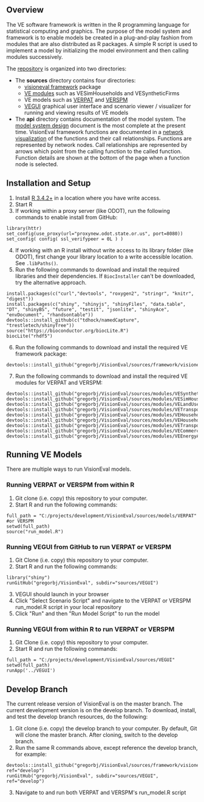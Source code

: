 ## Overview 
The VE software framework is written in the R programming language for statistical computing and graphics.  The purpose of the model system and framework is to enable models be created in a plug-and-play fashion from modules that are also distributed as R packages. A simple R script is used to implement a model by initializing the model environment and then calling modules successively.

The [repository](https://github.com/gregorbj/VisionEval) is organized into two directories:
- The **sources** directory contains four directories:
  - [visioneval framework](https://github.com/gregorbj/VisionEval/tree/master/sources/framework/visioneval) package
  - [VE modules](https://github.com/gregorbj/VisionEval/tree/master/sources/modules) such as VESimHouseholds and VESyntheticFirms
  - VE models such as [VERPAT](https://github.com/gregorbj/VisionEval/tree/master/sources/models/VERPAT) and [VERSPM](https://github.com/gregorbj/VisionEval/tree/master/sources/models/VERSPM)
  - [VEGUI](https://github.com/gregorbj/VisionEval/tree/master/sources/VEGUI) graphical user interface and scenario viewer / visualizer for running and viewing results of VE models
- The **api** directory contains documentation of the model system. The [model system design](https://github.com/gregorbj/VisionEval/blob/master/api/model_system_design.md) document is the most complete at the present time. VisionEval framework functions are documented in a [network visualization](https://gregorbj.github.io/VisionEval/website/visioneval_functions.html) of the functions and their call relationships. Functions are represented by network nodes. Call relationships are represented by arrows which point from the calling function to the called function. Function details are shown at the bottom of the page when a function node is selected.

## Installation and Setup
  1. Install [R 3.4.2+](https://cran.r-project.org) in a location where you have write access.
  2. Start R
  3. If working within a proxy server (like ODOT), run the following commands to enable install from GitHub:
```
library(httr)
set_config(use_proxy(url="proxynew.odot.state.or.us", port=8080)) 
set_config( config( ssl_verifypeer = 0L ) )
```
  4. If working with an R install without write access to its library folder (like ODOT), first change your library location to a write accessible location.  See `.libPaths()`.
  5. Run the following commands to download and install the required libraries and their dependencies.  If `BiocInstaller` can't be downloaded, try the alternative approach.
```
install.packages(c("curl","devtools", "roxygen2", "stringr", "knitr", "digest"))
install.packages(c("shiny", "shinyjs", "shinyFiles", "data.table", "DT", "shinyBS", "future", "testit", "jsonlite", "shinyAce", "envDocument", "rhandsontable"))
devtools::install_github(c("tdhock/namedCapture", "trestletech/shinyTree"))
source("https://bioconductor.org/biocLite.R")
biocLite("rhdf5")
```
  6. Run the following commands to download and install the required VE framework package:
```
devtools::install_github("gregorbj/VisionEval/sources/framework/visioneval")
```
  7. Run the following commands to download and install the required VE modules for VERPAT and VERSPM:
```
devtools::install_github("gregorbj/VisionEval/sources/modules/VESyntheticFirms")
devtools::install_github("gregorbj/VisionEval/sources/modules/VESimHouseholds")
devtools::install_github("gregorbj/VisionEval/sources/modules/VELandUse")
devtools::install_github("gregorbj/VisionEval/sources/modules/VETransportSupply")
devtools::install_github("gregorbj/VisionEval/sources/modules/VEHouseholdVehicles")
devtools::install_github("gregorbj/VisionEval/sources/modules/VEHouseholdTravel")
devtools::install_github("gregorbj/VisionEval/sources/modules/VETransportSupplyUse")
devtools::install_github("gregorbj/VisionEval/sources/modules/VECommercialTravel")
devtools::install_github("gregorbj/VisionEval/sources/modules/VEEnergyAndEmissions")
```

## Running VE Models
There are multiple ways to run VisionEval models.

### Running VERPAT or VERSPM from within R
  1. Git clone (i.e. copy) this repository to your computer.
  2. Start R and run the following commands:

```
full_path = "C:/projects/development/VisionEval/sources/models/VERPAT" #or VERSPM 	
setwd(full_path)
source("run_model.R")
```

### Running VEGUI from GitHub to run VERPAT or VERSPM
  1. Git Clone (i.e. copy) this repository to your computer.
  1. Start R and run the following commands:

```
library("shiny")
runGitHub("gregorbj/VisionEval", subdir="sources/VEGUI")
```
  3. VEGUI should launch in your browser
  4. Click "Select Scenario Script" and navigate to the VERPAT or VERSPM run_model.R script in your local repository
  5. Click "Run" and then "Run Model Script" to run the model

### Running VEGUI from within R to run VERPAT or VERSPM
  1. Git Clone (i.e. copy) this repository to your computer.
  1. Start R and run the following commands:

```
full_path = "C:/projects/development/VisionEval/sources/VEGUI"
setwd(full_path)	
runApp('../VEGUI')
```

## Develop Branch

The current release version of VisionEval is on the master branch.  The current development version is on
the develop branch.  To download, install, and test the develop branch resources, do the following:
  1. Git clone (i.e. copy) the develop branch to your computer.  By default, Git will clone the master branch.  After cloning, switch to the develop branch.
  2. Run the same R commands above, except reference the develop branch, for example:
```
devtools::install_github("gregorbj/VisionEval/sources/framework/visioneval", ref="develop")
runGitHub("gregorbj/VisionEval", subdir="sources/VEGUI", ref="develop")
```
  3. Navigate to and run both VERPAT and VERSPM's run_model.R script 
